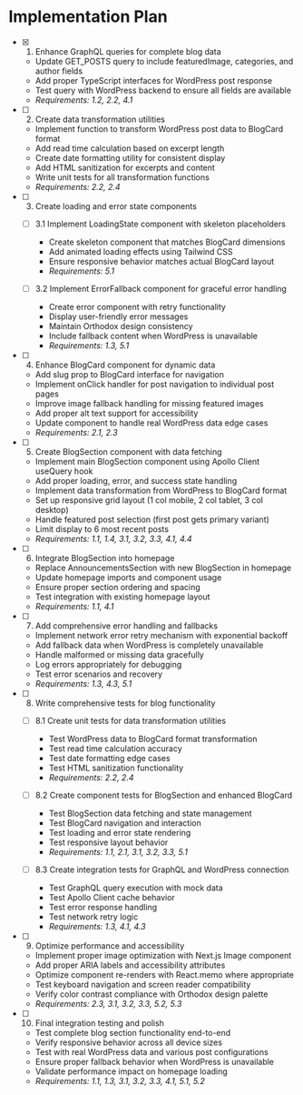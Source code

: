# Implementation Plan

- [x] 1. Enhance GraphQL queries for complete blog data
  - Update GET_POSTS query to include featuredImage, categories, and author fields
  - Add proper TypeScript interfaces for WordPress post response
  - Test query with WordPress backend to ensure all fields are available
  - _Requirements: 1.2, 2.2, 4.1_

- [ ] 2. Create data transformation utilities
  - Implement function to transform WordPress post data to BlogCard format
  - Add read time calculation based on excerpt length
  - Create date formatting utility for consistent display
  - Add HTML sanitization for excerpts and content
  - Write unit tests for all transformation functions
  - _Requirements: 2.2, 2.4_

- [ ] 3. Create loading and error state components
  - [ ] 3.1 Implement LoadingState component with skeleton placeholders
    - Create skeleton component that matches BlogCard dimensions
    - Add animated loading effects using Tailwind CSS
    - Ensure responsive behavior matches actual BlogCard layout
    - _Requirements: 5.1_
  
  - [ ] 3.2 Implement ErrorFallback component for graceful error handling
    - Create error component with retry functionality
    - Display user-friendly error messages
    - Maintain Orthodox design consistency
    - Include fallback content when WordPress is unavailable
    - _Requirements: 1.3, 5.1_

- [ ] 4. Enhance BlogCard component for dynamic data
  - Add slug prop to BlogCard interface for navigation
  - Implement onClick handler for post navigation to individual post pages
  - Improve image fallback handling for missing featured images
  - Add proper alt text support for accessibility
  - Update component to handle real WordPress data edge cases
  - _Requirements: 2.1, 2.3_

- [ ] 5. Create BlogSection component with data fetching
  - Implement main BlogSection component using Apollo Client useQuery hook
  - Add proper loading, error, and success state handling
  - Implement data transformation from WordPress to BlogCard format
  - Set up responsive grid layout (1 col mobile, 2 col tablet, 3 col desktop)
  - Handle featured post selection (first post gets primary variant)
  - Limit display to 6 most recent posts
  - _Requirements: 1.1, 1.4, 3.1, 3.2, 3.3, 4.1, 4.4_

- [ ] 6. Integrate BlogSection into homepage
  - Replace AnnouncementsSection with new BlogSection in homepage
  - Update homepage imports and component usage
  - Ensure proper section ordering and spacing
  - Test integration with existing homepage layout
  - _Requirements: 1.1, 4.1_

- [ ] 7. Add comprehensive error handling and fallbacks
  - Implement network error retry mechanism with exponential backoff
  - Add fallback data when WordPress is completely unavailable
  - Handle malformed or missing data gracefully
  - Log errors appropriately for debugging
  - Test error scenarios and recovery
  - _Requirements: 1.3, 4.3, 5.1_

- [ ] 8. Write comprehensive tests for blog functionality
  - [ ] 8.1 Create unit tests for data transformation utilities
    - Test WordPress data to BlogCard format transformation
    - Test read time calculation accuracy
    - Test date formatting edge cases
    - Test HTML sanitization functionality
    - _Requirements: 2.2, 2.4_
  
  - [ ] 8.2 Create component tests for BlogSection and enhanced BlogCard
    - Test BlogSection data fetching and state management
    - Test BlogCard navigation and interaction
    - Test loading and error state rendering
    - Test responsive layout behavior
    - _Requirements: 1.1, 2.1, 3.1, 3.2, 3.3, 5.1_
  
  - [ ] 8.3 Create integration tests for GraphQL and WordPress connection
    - Test GraphQL query execution with mock data
    - Test Apollo Client cache behavior
    - Test error response handling
    - Test network retry logic
    - _Requirements: 1.3, 4.1, 4.3_

- [ ] 9. Optimize performance and accessibility
  - Implement proper image optimization with Next.js Image component
  - Add proper ARIA labels and accessibility attributes
  - Optimize component re-renders with React.memo where appropriate
  - Test keyboard navigation and screen reader compatibility
  - Verify color contrast compliance with Orthodox design palette
  - _Requirements: 2.3, 3.1, 3.2, 3.3, 5.2, 5.3_

- [ ] 10. Final integration testing and polish
  - Test complete blog section functionality end-to-end
  - Verify responsive behavior across all device sizes
  - Test with real WordPress data and various post configurations
  - Ensure proper fallback behavior when WordPress is unavailable
  - Validate performance impact on homepage loading
  - _Requirements: 1.1, 1.3, 3.1, 3.2, 3.3, 4.1, 5.1, 5.2_